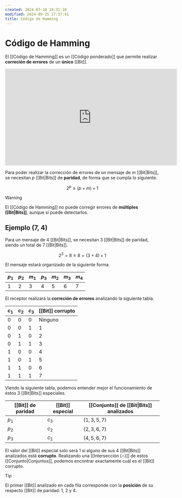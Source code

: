 ```yaml
---
created: 2024-07-10 19:31:10
modified: 2024-09-25 17:37:41
title: Código de Hamming
---
```


# Código de Hamming

El [[Código de Hamming]] es un [[Código ponderado]] que permite realizar **correción de errores** de un **único** [[Bit]].

<iframe width="560" height="315" src="https://www.youtube.com/embed/WdmGSWrcMvM?si=71Gd14rEM9Y2m4cz" title="YouTube video player" frameborder="0" allow="accelerometer; autoplay; clipboard-write; encrypted-media; gyroscope; picture-in-picture; web-share" referrerpolicy="strict-origin-when-cross-origin" allowfullscreen></iframe>

Para poder realizar la corrección de errores de un mensaje de $m$ [[Bit|Bits]], se necesitan $p$ [[Bit|Bits]] de **paridad**, de forma que se cumpla lo siguiente.

$$
2^p \geq (p + m) + 1
$$

> [!warning]
> El [[Código de Hamming]] no puede corregir errores de **múltiples [[Bit|Bits]]**, aunque sí puede detectarlos.

## Ejemplo (7, 4)

Para un mensaje de $4$ [[Bit|Bits]], se necesitan $3$ [[Bit|Bits]] de paridad, siendo un total de $7$ [[Bit|Bits]].

$$
2^3 = 8 \geq 8 = (3 + 4) + 1
$$

El mensaje estará organizado de la siguiente forma.

| $p_1$ | $p_2$ | $m_1$ | $p_3$ | $m_2$ | $m_3$ | $m_4$ |
| ----- | ----- | ----- | ----- | ----- | ----- | ----- |
| 1     | 2     | 3     | 4     | 5     | 6     | 7     |

El receptor realizará la **correción de errores** analizando la siguiente tabla.

| $c_1$ | $c_2$ | $c_3$ | [[Bit]] corrupto |
| ----- | ----- | ----- | ---------------- |
| $0$   | $0$   | $0$   | Ninguno          |
| $0$   | $0$   | $1$   | 1                |
| $0$   | $1$   | $0$   | 2                |
| $0$   | $1$   | $1$   | 3                |
| $1$   | $0$   | $0$   | 4                |
| $1$   | $0$   | $1$   | 5                |
| $1$   | $1$   | $0$   | 6                |
| $1$   | $1$   | $1$   | 7                |

Viendo la siguiente tabla, podemos entender mejor el funcionamiento de estos $3$ [[Bit|Bits]] especiales.

| [[Bit]] de paridad | [[Bit]] especial | [[Conjunto]] de [[Bit\|Bits]] analizados |
| ------------------ | ---------------- | ---------------------------------------- |
| $p_1$              | $c_3$            | $(1, 3, 5, 7)$                           |
| $p_2$              | $c_2$            | $(2, 3, 6, 7)$                           |
| $p_3$              | $c_1$            | $(4, 5, 6, 7)$                           |

El valor del [[Bit]] especial solo será $1$ si alguno de sus $4$ [[Bit|Bits]] analizados está **corrupto**. Realizando una [[Intersección (∩)]] de estos [[Conjunto|Conjuntos]], podemos encontrar exactamente cuál es el [[Bit]] corrupto.

> [!tip]
> El primer [[Bit]] analizado en cada fila corresponde con la **posición** de su respecto [[Bit]] de paridad: $1$, $2$ y $4$.

